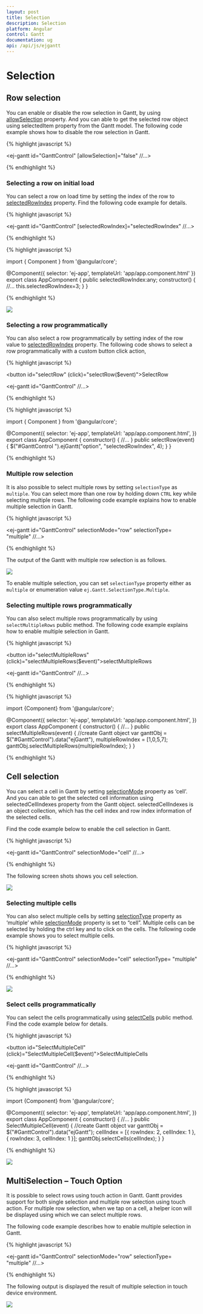 ```yaml
---
layout: post
title: Selection
description: Selection
platform: Angular
control: Gantt
documentation: ug
api: /api/js/ejgantt
---
```

# Selection

## Row selection

You can enable or disable the row selection in Gantt, by using [allowSelection](/api/js/ejgantt#members:allowselection) property. And you can able to get the selected row object using selectedItem property from the Gantt model. The following code example shows how to disable the row selection in Gantt.


{% highlight javascript %}

<ej-gantt id="GanttControl" [allowSelection]="false"
    //...>
</ej-gantt>

{% endhighlight %}

### Selecting a row on initial load

You can select a row on load time by setting the index of the row to [selectedRowIndex](/api/js/ejgantt#members:selectedrowindex) property. Find the following code example for details.

{% highlight javascript %}

<ej-gantt id="GanttControl" [selectedRowIndex]="selectedRowIndex"
    //...>
</ej-gantt>

{% endhighlight %}

{% highlight javascript %}

import { Component } from '@angular/core';

@Component({
  selector: 'ej-app',
    templateUrl: 'app/app.component.html'
})
export class AppComponent {
  public selectedRowIndex:any;
  constructor() {
   //...
   this.selectedRowIndex=3;
  }
}

{% endhighlight %}

![](Selection_images/Selection_img1.png)

### Selecting a row programmatically 

You can also select a row programmatically by setting index of the row value to [selectedRowIndex](/api/js/ejgantt#members:selectedrowindex) property. The following code shows to select a row programmatically with a custom button click action,

{% highlight javascript %}

<button id="selectRow" (click)="selectRow($event)">SelectRow</button>

<ej-gantt id="GanttControl"
    //...>
</ej-gantt>

{% endhighlight %}

{% highlight javascript %}

import { Component } from '@angular/core';

@Component({
  selector: 'ej-app',
    templateUrl: 'app/app.component.html',
})
export class AppComponent {
  constructor() {
   //...
  }
   public selectRow(event) {
         $("#GanttControl ").ejGantt("option", "selectedRowIndex", 4);
    }
}

{% endhighlight %}

### Multiple row selection

It is also possible to select multiple rows by setting `selectionType` as `multiple`. You can select more than one row by holding down `CTRL` key while selecting multiple rows.
The following code example explains how to enable multiple selection in Gantt.

{% highlight javascript %}

<ej-gantt id="GanttControl" selectionMode="row" selectionType= "multiple"
    //...>
</ej-gantt>

{% endhighlight %}

The output of the Gantt with multiple row selection is as follows.

![](/js/Gantt/Selection_images/Selection_img5.png)

To enable multiple selection, you can set `selectionType` property either as `multiple` or enumeration value `ej.Gantt.SelectionType.Multiple`.

### Selecting multiple rows programmatically 

You can also select multiple rows programmatically  by using `selectMultipleRows` public method. The following code example explains how to enable multiple selection in Gantt.

{% highlight javascript %}

<button id="selectMultipleRows" (click)="selectMultipleRows($event)">selectMultipleRows</button>

<ej-gantt id="GanttControl"
    //...>
</ej-gantt>

{% endhighlight %}

{% highlight javascript %}

import {Component} from '@angular/core';

@Component({
    selector: 'ej-app',
    templateUrl: 'app/app.component.html',
})
export class AppComponent {
    constructor() {
        //...
    }
    public selectMultipleRows(event) {
        //create Gantt object
        var ganttObj = $("#GanttControl").data("ejGantt"),
        multipleRowIndex = [1,0,5,7];   
        ganttObj.selectMultipleRows(multipleRowIndex);
    }
}

{% endhighlight %}

## Cell selection

You can select a cell in Gantt by setting [selectionMode](/api/js/ejgantt#members:selectionmode) property as ‘cell’. And you can able to get the selected cell information using selectedCellIndexes property from the Gantt object. selectedCellIndexes is an object collection, which has the cell index and row index information of the selected cells.

Find the code example below to enable the cell selection in Gantt. 

{% highlight javascript %}

<ej-gantt id="GanttControl" selectionMode="cell"
    //...>
</ej-gantt>

{% endhighlight %}

The following screen shots shows you cell selection.

![](Selection_images/Selection_img2.png)

### Selecting multiple cells

You can also select multiple cells by setting [selectionType](/api/js/ejgantt#members:selectiontype) property as ‘multiple’ while [selectionMode](/api/js/ejgantt#members:selectionmode) property is set to “cell”. Multiple cells can be selected by holding the ctrl key and to click on the cells. The following code example shows you to select multiple cells.

{% highlight javascript %}

<ej-gantt id="GanttControl" selectionMode="cell" selectionType= "multiple"
    //...>
</ej-gantt>

{% endhighlight %}

![](Selection_images/Selection_img3.png)

### Select cells programmatically 

You can select the cells programmatically using [selectCells](/api/js/ejgantt#methods:selectcells) public method. Find the code example below for details.

{% highlight javascript %}

<button id="SelectMultipleCell" (click)="SelectMultipleCell($event)">SelectMultipleCells</button>

<ej-gantt id="GanttControl"
    //...>
</ej-gantt>

{% endhighlight %}

{% highlight javascript %}

import {Component} from '@angular/core';

@Component({
    selector: 'ej-app',
    templateUrl: 'app/app.component.html',
})
export class AppComponent {
    constructor() {
        //...
    }
    public SelectMultipleCell(event) {
        //create Gantt object
        var ganttObj = $("#GanttControl").data("ejGantt");
        cellIndex = [{
            rowIndex: 2,
            cellIndex: 1
        }, {
            rowIndex: 3,
            cellIndex: 1
        }];
        ganttObj.selectCells(cellIndex);
    }
}

{% endhighlight %}


![](Selection_images/Selection_img4.png)

## MultiSelection – Touch Option

It is possible to select rows using touch action in Gantt. Gantt provides support for both single selection and multiple row selection using touch action. For multiple row selection, when we tap on a cell, a helper icon will be displayed using which we can select multiple rows.

The following code example describes how to enable multiple selection in Gantt.

{% highlight javascript %}

<ej-gantt id="GanttControl" selectionMode="row" selectionType= "multiple"
    //...>
</ej-gantt>

{% endhighlight %}

The following output is displayed the result of multiple selection in touch device environment.

![](/js/Gantt/Selection_images/Selection_img6.png)